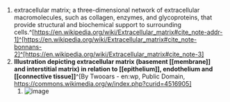 1. extracellular matrix; a three-dimensional network of extracellular macromolecules, such as collagen, enzymes, and glycoproteins, that provide structural and biochemical support to surrounding cells.^[https://en.wikipedia.org/wiki/Extracellular_matrix#cite_note-addr-1]^[https://en.wikipedia.org/wiki/Extracellular_matrix#cite_note-bonnans-2]^[https://en.wikipedia.org/wiki/Extracellular_matrix#cite_note-3]
2. **Illustration depicting extracellular matrix (basement [[membrane]] and interstitial matrix) in relation to [[epithelium]], endothelium and [[connective tissue]]**^[By Twooars - en:wp, Public Domain, https://commons.wikimedia.org/w/index.php?curid=4516905]
	1. ![image](https://upload.wikimedia.org/wikipedia/commons/thumb/f/f5/Extracellular_Matrix.png/640px-Extracellular_Matrix.png)